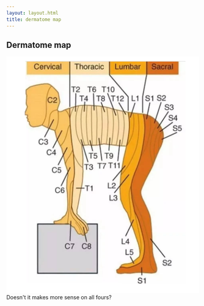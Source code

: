 ```yaml
---
layout: layout.html
title: dermatome map
---
```

<h2>Dermatome map</h2>
<img src="/assets/images/dermatome.png">
<br>
Doesn't it makes more sense on all fours?
